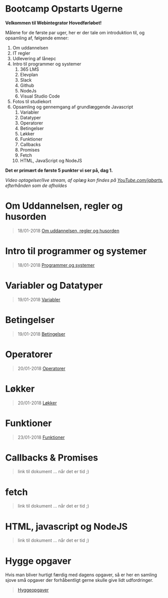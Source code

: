 # Bootcamp Opstarts Ugerne
**Velkommen til Webintegrator Hovedførløbet!**

Målene for de første par uger, her er der tale om introduktion til, og opsamling af, følgende emner:
1. Om uddannelsen 
1. IT regler
1. Udlevering af lånepc
1. Intro til programmer og systemer
   1. 365 LMS
   1. Elevplan
   1. Slack
   1. Github
   1. NodeJs
   1. Visual Studio Code
1. Fotos til studiekort
1. Opsamling og gennemgang af grundlæggende Javascript 
   1. Variabler
   1. Datatyper
   1. Operatorer
   1. Betingelser
   1. Løkker
   1. Funktioner
   1. Callbacks
   1. Promises
   1. Fetch
   1. HTML, JavaScript og NodeJS

**Det er primært de første 5 punkter vi ser på, dag 1.**


*Video optagelser/live stream, af oplæg kan findes på [YouTube.com/jabarts](https://youtube.com/jabarts), efterhånden som de afholdes*



# Om Uddannelsen, regler og husorden
>18/01-2018 [Om uddannelsen, regler og husorden](./regler-og-husorden.md)


# Intro til programmer og systemer 
>18/01-2018 [Programmer og systemer](./programmer-og-systemer.md)


# Variabler og Datatyper 
>19/01-2018 [Variabler](./variabler.md)


# Betingelser 
>19/01-2018 [Betingelser](./conditions.md)


# Operatorer 
>20/01-2018 [Operatorer](./operatorer.md)


# Løkker 
>20/01-2018 [Løkker](./loops.md)


# Funktioner 
>23/01-2018 [Funktioner](./functions.md)


# Callbacks & Promises
>link til dokument ... når det er tid ;) 


# fetch 
>link til dokument ... når det er tid ;) 


# HTML, javascript og NodeJS
>link til dokument ... når det er tid ;) 



# Hygge opgaver
Hvis man bliver hurtigt færdig med dagens opgaver, så er her en samling sjove små opgaver der forhåbentligt gerne skulle give lidt udfordringer.

> [Hyggeopgaver](./hygge-opgaver.md)
